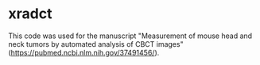 # xradct

This code was used for the manuscript "Measurement of mouse head and neck tumors by automated analysis of CBCT images" (https://pubmed.ncbi.nlm.nih.gov/37491456/).
